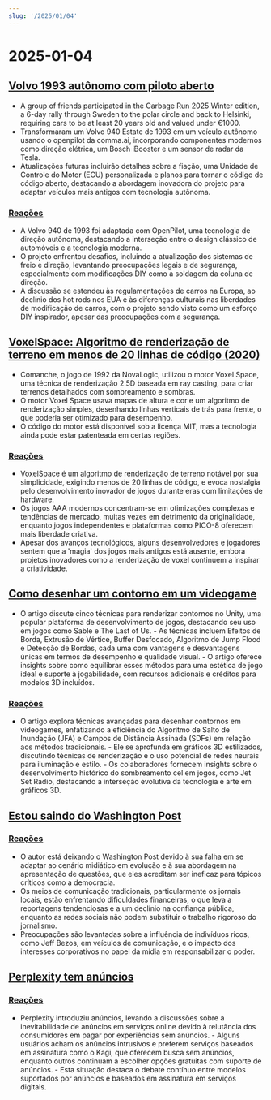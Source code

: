 ```yaml
---
slug: '/2025/01/04'
---
```


# 2025-01-04

## [Volvo 1993 autônomo com piloto aberto](https://practicapp.com/carbagepilot-part1/)

- A group of friends participated in the Carbage Run 2025 Winter edition, a 6-day rally through Sweden to the polar circle and back to Helsinki, requiring cars to be at least 20 years old and valued under €1000.
- Transformaram um Volvo 940 Estate de 1993 em um veículo autônomo usando o openpilot da comma.ai, incorporando componentes modernos como direção elétrica, um Bosch iBooster e um sensor de radar da Tesla.
- Atualizações futuras incluirão detalhes sobre a fiação, uma Unidade de Controle do Motor (ECU) personalizada e planos para tornar o código de código aberto, destacando a abordagem inovadora do projeto para adaptar veículos mais antigos com tecnologia autônoma.

### [Reações](https://news.ycombinator.com/item?id=42592910)

- A Volvo 940 de 1993 foi adaptada com OpenPilot, uma tecnologia de direção autônoma, destacando a interseção entre o design clássico de automóveis e a tecnologia moderna.
- O projeto enfrentou desafios, incluindo a atualização dos sistemas de freio e direção, levantando preocupações legais e de segurança, especialmente com modificações DIY como a soldagem da coluna de direção.
- A discussão se estendeu às regulamentações de carros na Europa, ao declínio dos hot rods nos EUA e às diferenças culturais nas liberdades de modificação de carros, com o projeto sendo visto como um esforço DIY inspirador, apesar das preocupações com a segurança.

## [VoxelSpace: Algoritmo de renderização de terreno em menos de 20 linhas de código (2020)](https://github.com/s-macke/VoxelSpace)

- Comanche, o jogo de 1992 da NovaLogic, utilizou o motor Voxel Space, uma técnica de renderização 2.5D baseada em ray casting, para criar terrenos detalhados com sombreamento e sombras.
- O motor Voxel Space usava mapas de altura e cor e um algoritmo de renderização simples, desenhando linhas verticais de trás para frente, o que poderia ser otimizado para desempenho.
- O código do motor está disponível sob a licença MIT, mas a tecnologia ainda pode estar patenteada em certas regiões.

### [Reações](https://news.ycombinator.com/item?id=42588956)

- VoxelSpace é um algoritmo de renderização de terreno notável por sua simplicidade, exigindo menos de 20 linhas de código, e evoca nostalgia pelo desenvolvimento inovador de jogos durante eras com limitações de hardware.
- Os jogos AAA modernos concentram-se em otimizações complexas e tendências de mercado, muitas vezes em detrimento da originalidade, enquanto jogos independentes e plataformas como PICO-8 oferecem mais liberdade criativa.
- Apesar dos avanços tecnológicos, alguns desenvolvedores e jogadores sentem que a 'magia' dos jogos mais antigos está ausente, embora projetos inovadores como a renderização de voxel continuem a inspirar a criatividade.

## [Como desenhar um contorno em um videogame](https://ameye.dev/notes/rendering-outlines/)

- O artigo discute cinco técnicas para renderizar contornos no Unity, uma popular plataforma de desenvolvimento de jogos, destacando seu uso em jogos como Sable e The Last of Us. - As técnicas incluem Efeitos de Borda, Extrusão de Vértice, Buffer Desfocado, Algoritmo de Jump Flood e Detecção de Bordas, cada uma com vantagens e desvantagens únicas em termos de desempenho e qualidade visual. - O artigo oferece insights sobre como equilibrar esses métodos para uma estética de jogo ideal e suporte à jogabilidade, com recursos adicionais e créditos para modelos 3D incluídos.

### [Reações](https://news.ycombinator.com/item?id=42593614)

- O artigo explora técnicas avançadas para desenhar contornos em videogames, enfatizando a eficiência do Algoritmo de Salto de Inundação (JFA) e Campos de Distância Assinada (SDFs) em relação aos métodos tradicionais. - Ele se aprofunda em gráficos 3D estilizados, discutindo técnicas de renderização e o uso potencial de redes neurais para iluminação e estilo. - Os colaboradores fornecem insights sobre o desenvolvimento histórico do sombreamento cel em jogos, como Jet Set Radio, destacando a interseção evolutiva da tecnologia e arte em gráficos 3D.

## [Estou saindo do Washington Post](https://anntelnaes.substack.com/p/why-im-quitting-the-washington-post)

### [Reações](https://news.ycombinator.com/item?id=42591221)

- O autor está deixando o Washington Post devido à sua falha em se adaptar ao cenário midiático em evolução e à sua abordagem na apresentação de questões, que eles acreditam ser ineficaz para tópicos críticos como a democracia.
- Os meios de comunicação tradicionais, particularmente os jornais locais, estão enfrentando dificuldades financeiras, o que leva a reportagens tendenciosas e a um declínio na confiança pública, enquanto as redes sociais não podem substituir o trabalho rigoroso do jornalismo.
- Preocupações são levantadas sobre a influência de indivíduos ricos, como Jeff Bezos, em veículos de comunicação, e o impacto dos interesses corporativos no papel da mídia em responsabilizar o poder.

## [Perplexity tem anúncios](https://twitter.com/damengchen/status/1875296442417607072)

### [Reações](https://news.ycombinator.com/item?id=42589863)

- Perplexity introduziu anúncios, levando a discussões sobre a inevitabilidade de anúncios em serviços online devido à relutância dos consumidores em pagar por experiências sem anúncios. - Alguns usuários acham os anúncios intrusivos e preferem serviços baseados em assinatura como o Kagi, que oferecem busca sem anúncios, enquanto outros continuam a escolher opções gratuitas com suporte de anúncios. - Esta situação destaca o debate contínuo entre modelos suportados por anúncios e baseados em assinatura em serviços digitais.

<head>
  <meta property="og:title" content="Volvo 1993 autônomo com piloto aberto" />
  <meta property="og:type" content="website" />
  <meta property="og:image" content="https://og.cho.sh/api/og/?title=Volvo%201993%20aut%C3%B4nomo%20com%20piloto%20aberto&subheading=s%C3%A1bado%2C%204%20de%20janeiro%20de%202025%3A%20Resumo%20do%20Hacker%20News" />
</head>
